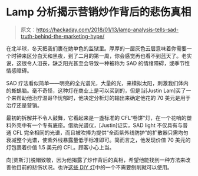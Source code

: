 # Lamp 分析揭示营销炒作背后的悲伤真相

> 原文：<https://hackaday.com/2018/01/13/lamp-analysis-tells-sad-truth-behind-the-marketing-hype/>

在北半球，冬天把我们裹在她单色的监狱里。厚厚的一层灰色云层意味着你需要一个时钟来区分白天和黑夜，到了二月的第一周，你会感觉再也看不到蓝天了。老实说，这很令人沮丧，缺乏阳光甚至会导致一种被称为 SAD 的情绪障碍，或季节性情感障碍。

SAD 疗法看似简单——明亮的全光谱光，大量的光，来模拟太阳，刺激我们体内的蜥蜴脑。毫不奇怪，这种灯在商业上是可以买到的，但是当[Justin Lam]买了一个来帮助他治疗温哥华忧郁时，他决定分析灯的输出来确定他花的 70 美元是用于治疗还是营销。

最初的拆解并不令人鼓舞，它看起来是一盏标准的 CFL“卷饼”灯，在一个花哨的塑料外壳中有一个专有底座。借助光谱仪，[Justin]证实，SAD light 不仅具有与普通 CFL 完全相同的光谱，而且被吹捧为提供“全面紫外线防护”的扩散器只需均匀衰减整个光谱，使紫外线暴露量低于标准即可。简而言之，他发现价值 70 美元的灯包裹着价值 1.5 美元的 CFL。顾客小心上当。

向[贾斯汀]脱帽致敬，因为他揭露了炒作背后的真相，希望他能找到一种方法来改善他目前的悲伤状况。也许[这些 DIY 灯](https://hackaday.com/2015/12/02/diy-lamps-brighten-winter-blues/)中的一个不需要刨削就可以使用。